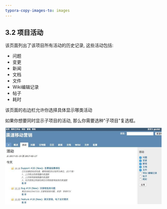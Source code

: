 ```yaml
---
typora-copy-images-to: images
---
```


## 3.2 项目活动

该页面列出了该项目所有活动的历史记录, 这些活动包括:

- 问题
- 变更
- 新闻
- 文档
- 文件
- Wiki编辑记录
- 帖子
- 耗时

该页面的右边栏允许你选择具体显示哪类活动

如果你想要同时显示子项目的活动, 那么你需要选种"子项目"复选框。

![1508996363799](images/1508996363799.png)